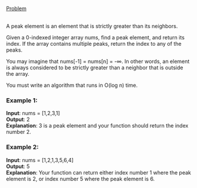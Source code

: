 [Problem](https://leetcode.com/problems/find-peak-element/?envType=study-plan-v2&envId=top-interview-150)<br/><br/>

A peak element is an element that is strictly greater than its neighbors.<br/>

Given a 0-indexed integer array nums, find a peak element, and return its index. If the array contains multiple peaks, return the index to any of the peaks.<br/>

You may imagine that nums[-1] = nums[n] = -∞. In other words, an element is always considered to be strictly greater than a neighbor that is outside the array.<br/>

You must write an algorithm that runs in O(log n) time.<br/>


### Example 1:

**Input**: nums = [1,2,3,1]<br/>
**Output**: 2<br/>
**Explanation**: 3 is a peak element and your function should return the index number 2.<br/>

### Example 2:

**Input**: nums = [1,2,1,3,5,6,4]<br/>
**Output**: 5<br/>
**Explanation**: Your function can return either index number 1 where the peak element is 2, or index number 5 where the peak element is 6.<br/>
